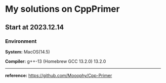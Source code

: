 # My solutions on CppPrimer

## Start at 2023.12.14

### Environment
**System:** MacOS(14.5)

**Compiler:** g++-13 (Homebrew GCC 13.2.0) 13.2.0

---
**reference:** https://github.com/Mooophy/Cpp-Primer
